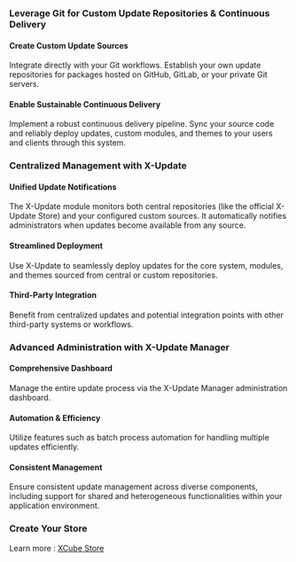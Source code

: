 ### Leverage Git for Custom Update Repositories & Continuous Delivery

#### Create Custom Update Sources
Integrate directly with your Git workflows. Establish your own update repositories for packages hosted on GitHub, GitLab, or your private Git servers.

#### Enable Sustainable Continuous Delivery
Implement a robust continuous delivery pipeline. Sync your source code and reliably deploy updates, custom modules, and themes to your users and clients through this system.


### Centralized Management with X-Update

#### Unified Update Notifications
The X-Update module monitors both central repositories (like the official X-Update Store) and your configured custom sources. It automatically notifies administrators when updates become available from any source.

#### Streamlined Deployment
Use X-Update to seamlessly deploy updates for the core system, modules, and themes sourced from central or custom repositories.

#### Third-Party Integration
Benefit from centralized updates and potential integration points with other third-party systems or workflows.


### Advanced Administration with X-Update Manager

#### Comprehensive Dashboard
Manage the entire update process via the X-Update Manager administration dashboard.

#### Automation & Efficiency
Utilize features such as batch process automation for handling multiple updates efficiently.

#### Consistent Management
Ensure consistent update management across diverse components, including support for shared and heterogeneous functionalities within your application environment.


### Create Your Store

Learn more : [XCube Store](https://xoopscube.github.io/xupdate-store/)
